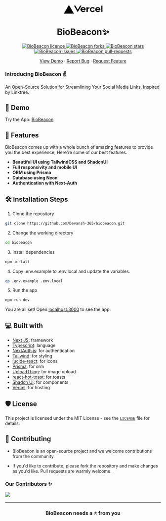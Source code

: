 <p align="center">
  <a href="https://biobeacon.vercel.app/">
    <img alt="baatcheet" src="public/vercel.svg" width="125" />
  </a>
</p>
<h1 align="center">BioBeacon✨️</h1>

<p align="center">
<a href="https://github.com/Devansh-365/biobeacon/blob/master/LICENSE" target="blank">
<img src="https://img.shields.io/github/license/Devansh-365/biobeacon?style=flat-square" alt="BioBeacon licence" />
</a>
<a href="https://github.com/Devansh-365/biobeacon/fork" target="blank">
<img src="https://img.shields.io/github/forks/Devansh-365/biobeacon?style=flat-square" alt="BioBeacon forks"/>
</a>
<a href="https://github.com/Devansh-365/biobeacon/stargazers" target="blank">
<img src="https://img.shields.io/github/stars/Devansh-365/biobeacon?style=flat-square" alt="BioBeacon stars"/>
</a>
<a href="https://github.com/Devansh-365/biobeacon/issues" target="blank">
<img src="https://img.shields.io/github/issues/Devansh-365/biobeacon?style=flat-square" alt="BioBeacon issues"/>
</a>
<a href="https://github.com/Devansh-365/biobeacon/pulls" target="blank">
<img src="https://img.shields.io/github/issues-pr/Devansh-365/biobeacon?style=flat-square" alt="BioBeacon pull-requests"/>
</a>
</p>

<!-- <p align="center"><img src="public/sc.png" alt="BioBeacon sc" width="550" /></p> -->

<p align="center">
    <a href="https://biobeacon.vercel.app/" target="blank">View Demo</a>
    ·
    <a href="https://github.com/Devansh-365/biobeacon/issues/new/choose">Report Bug</a>
    ·
    <a href="https://github.com/Devansh-365/biobeacon/issues/new/choose">Request Feature</a>
</p>

### Introducing BioBeacon ✌️

An Open-Source Solution for Streamlining Your Social Media Links. Inspired by Linktree.

## 🚀 Demo

<a href="https://biobeacon.vercel.app/" target="blank">
<!-- <img src="public/sc.png" /> -->
</a>

Try the App: [BioBeacon](https://biobeacon.vercel.app/)

## 🧐 Features

BioBeacon comes up with a whole bunch of amazing features to provide you the best experience, Here're some of our best features.

- **Beautiful UI using TailwindCSS and ShadcnUI**
- **Full responsivity and mobile UI**
- **ORM using Prisma**
- **Database using Neon**
- **Authentication with Next-Auth**

## 🛠️ Installation Steps

1. Clone the repository

```bash
git clone https://github.com/Devansh-365/biobeacon.git
```

2. Change the working directory

```bash
cd biobeacon
```

3. Install dependencies

```bash
npm install
```

4. Copy .env.example to .env.local and update the variables.

```bash
cp .env.example .env.local
```

5. Run the app

```bash
npm run dev
```

You are all set! Open [localhost:3000](http://localhost:3000/) to see the app.

## 💻 Built with

- [Next JS](https://nextjs.org/): framework
- [Typescript](https://www.typescriptlang.org/): language
- [NextAuth.js](https://next-auth.js.org/): for authentication
- [Tailwind](https://tailwindcss.com/): for styling
- [lucide-react](https://lucide.dev/icons/): for icons
- [Prisma](https://www.prisma.io/): for orm
- [UploadThing](https://uploadthing.com/): for image upload
- [react-hot-toast](https://react-hot-toast.com/): for toasts
- [Shadcn UI](https://ui.shadcn.com/): for components
- [Vercel](http://vercel.com/): for hosting

## 🛡️ License

This project is licensed under the MIT License - see the [`LICENSE`](LICENSE) file for details.

## 🍰 Contributing

- BioBeacon is an open-source project and we welcome contributions from the community.

- If you'd like to contribute, please fork the repository and make changes as you'd like. Pull requests are warmly welcome.

### Our Contributors ✨

<a href="https://github.com/Devansh-365/biobeacon/graphs/contributors">
  <img src="https://contrib.rocks/image?repo=Devansh-365/biobeacon" />
</a>

---

<h3 align="center">
BioBeacon needs a ⭐️ from you
</h3>
